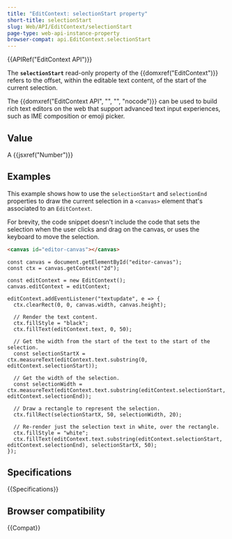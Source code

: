 ```yaml
---
title: "EditContext: selectionStart property"
short-title: selectionStart
slug: Web/API/EditContext/selectionStart
page-type: web-api-instance-property
browser-compat: api.EditContext.selectionStart
---
```


{{APIRef("EditContext API")}}

The **`selectionStart`** read-only property of the {{domxref("EditContext")}} refers to the offset, within the editable text content, of the start of the current selection.

The {{domxref("EditContext API", "", "", "nocode")}} can be used to build rich text editors on the web that support advanced text input experiences, such as IME composition or emoji picker.

## Value

A {{jsxref("Number")}}

## Examples

This example shows how to use the `selectionStart` and `selectionEnd` properties to draw the current selection in a `<canvas>` element that's associated to an `EditContext`.

For brevity, the code snippet doesn't include the code that sets the selection when the user clicks and drag on the canvas, or uses the keyboard to move the selection.

```html
<canvas id="editor-canvas"></canvas>
```

```js-nolint
const canvas = document.getElementById("editor-canvas");
const ctx = canvas.getContext("2d");

const editContext = new EditContext();
canvas.editContext = editContext;

editContext.addEventListener("textupdate", e => {
  ctx.clearRect(0, 0, canvas.width, canvas.height);

  // Render the text content.
  ctx.fillStyle = "black";
  ctx.fillText(editContext.text, 0, 50);

  // Get the width from the start of the text to the start of the selection.
  const selectionStartX = ctx.measureText(editContext.text.substring(0, editContext.selectionStart));

  // Get the width of the selection.
  const selectionWidth = ctx.measureText(editContext.text.substring(editContext.selectionStart, editContext.selectionEnd));

  // Draw a rectangle to represent the selection.
  ctx.fillRect(selectionStartX, 50, selectionWidth, 20);

  // Re-render just the selection text in white, over the rectangle.
  ctx.fillStyle = "white";
  ctx.fillText(editContext.text.substring(editContext.selectionStart, editContext.selectionEnd), selectionStartX, 50);
});
```

## Specifications

{{Specifications}}

## Browser compatibility

{{Compat}}
